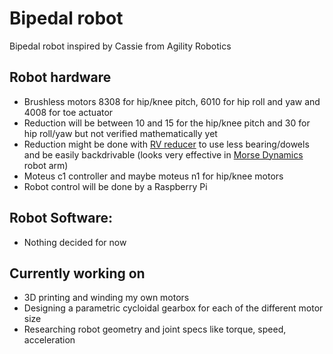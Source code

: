 # Bipedal robot

Bipedal robot inspired by Cassie from Agility Robotics

## Robot hardware
- Brushless motors 8308 for hip/knee pitch, 6010 for hip roll and yaw and 4008 for toe actuator
- Reduction will be between 10 and 15 for the hip/knee pitch and 30 for hip roll/yaw but not verified mathematically yet
- Reduction might be done with [RV reducer](https://www.youtube.com/watch?v=Ttb4dIUiQWk) to use less bearing/dowels and be easily backdrivable (looks very effective in [Morse Dynamics](https://www.instagram.com/morsedynamics/) robot arm)
- Moteus c1 controller and maybe moteus n1 for hip/knee motors
- Robot control will be done by a Raspberry Pi

## Robot Software:
- Nothing decided for now

## Currently working on
- 3D printing and winding my own motors
- Designing a parametric cycloidal gearbox for each of the different motor size
- Researching robot geometry and joint specs like torque, speed, acceleration
